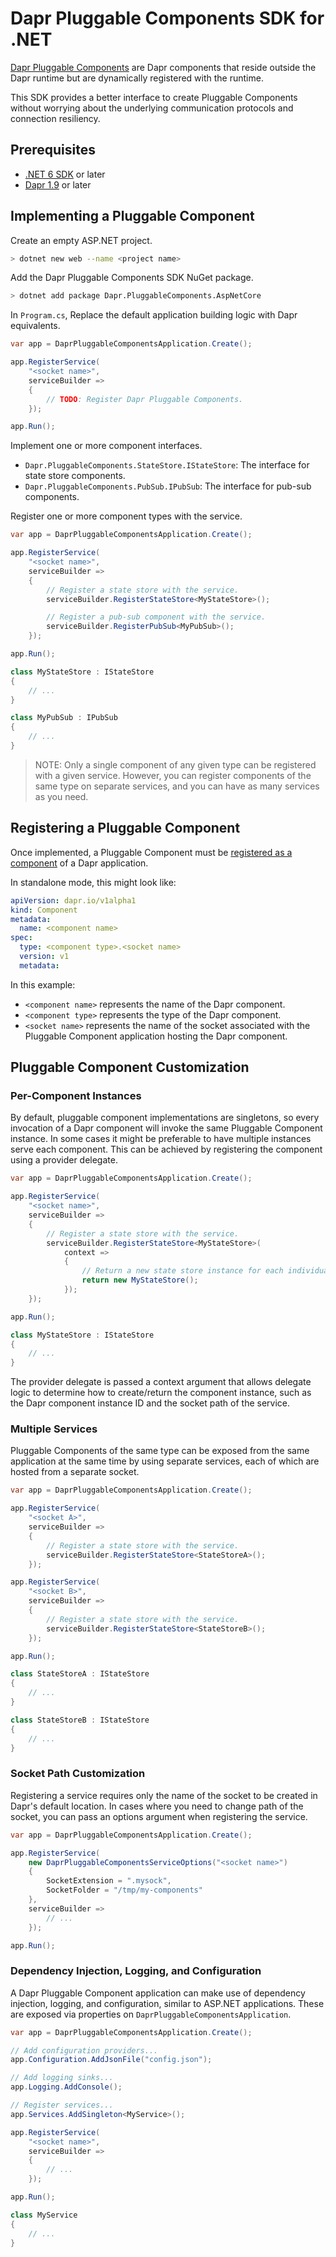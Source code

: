 # Dapr Pluggable Components SDK for .NET

[Dapr Pluggable Components](https://docs.dapr.io/concepts/components-concept/#built-in-and-pluggable-components) are Dapr components that reside outside the Dapr runtime but are dynamically registered with the runtime.

This SDK provides a better interface to create Pluggable Components without worrying about the underlying communication protocols and connection resiliency.

## Prerequisites

- [.NET 6 SDK](https://dotnet.microsoft.com/) or later
- [Dapr 1.9](https://dapr.io/) or later

## Implementing a Pluggable Component

Create an empty ASP.NET project.

```bash
> dotnet new web --name <project name>
```

Add the Dapr Pluggable Components SDK NuGet package.

```bash
> dotnet add package Dapr.PluggableComponents.AspNetCore
```

In `Program.cs`, Replace the default application building logic with Dapr equivalents.

```csharp
var app = DaprPluggableComponentsApplication.Create();

app.RegisterService(
    "<socket name>",
    serviceBuilder =>
    {
        // TODO: Register Dapr Pluggable Components.
    });

app.Run();
```

Implement one or more component interfaces.

- `Dapr.PluggableComponents.StateStore.IStateStore`: The interface for state store components.
- `Dapr.PluggableComponents.PubSub.IPubSub`: The interface for pub-sub components.

Register one or more component types with the service.

```csharp
var app = DaprPluggableComponentsApplication.Create();

app.RegisterService(
    "<socket name>",
    serviceBuilder =>
    {
        // Register a state store with the service.
        serviceBuilder.RegisterStateStore<MyStateStore>();

        // Register a pub-sub component with the service.
        serviceBuilder.RegisterPubSub<MyPubSub>();
    });

app.Run();

class MyStateStore : IStateStore
{
    // ...
}

class MyPubSub : IPubSub
{
    // ...
}
```

> NOTE: Only a single component of any given type can be registered with a given service.  However, you can register components of the same type on separate services, and you can have as many services as you need.

## Registering a Pluggable Component

Once implemented, a Pluggable Component must be [registered as a component](https://docs.dapr.io/operations/components/pluggable-components/pluggable-components-registration/) of a Dapr application.

In standalone mode, this might look like:

```yaml
apiVersion: dapr.io/v1alpha1
kind: Component
metadata:
  name: <component name>
spec:
  type: <component type>.<socket name>
  version: v1
  metadata:
```

In this example:

- `<component name>` represents the name of the Dapr component.
- `<component type>` represents the type of the Dapr component.
- `<socket name>` represents the name of the socket associated with the Pluggable Component application hosting the Dapr component.

## Pluggable Component Customization

### Per-Component Instances

By default, pluggable component implementations are singletons, so every invocation of a Dapr component will invoke the same Pluggable Component instance.  In some cases it might be preferable to have multiple instances serve each component.  This can be achieved by registering the component using a provider delegate.

```csharp
var app = DaprPluggableComponentsApplication.Create();

app.RegisterService(
    "<socket name>",
    serviceBuilder =>
    {
        // Register a state store with the service.
        serviceBuilder.RegisterStateStore<MyStateStore>(
            context =>
            {
                // Return a new state store instance for each individual Dapr component.
                return new MyStateStore();
            });
    });

app.Run();

class MyStateStore : IStateStore
{
    // ...
}
```

The provider delegate is passed a context argument that allows delegate logic to determine how to create/return the component instance, such as the Dapr component instance ID and the socket path of the service.

### Multiple Services

Pluggable Components of the same type can be exposed from the same application at the same time by using separate services, each of which are hosted from a separate socket.

```csharp
var app = DaprPluggableComponentsApplication.Create();

app.RegisterService(
    "<socket A>",
    serviceBuilder =>
    {
        // Register a state store with the service.
        serviceBuilder.RegisterStateStore<StateStoreA>();
    });

app.RegisterService(
    "<socket B>",
    serviceBuilder =>
    {
        // Register a state store with the service.
        serviceBuilder.RegisterStateStore<StateStoreB>();
    });

app.Run();

class StateStoreA : IStateStore
{
    // ...
}

class StateStoreB : IStateStore
{
    // ...
}
```

### Socket Path Customization

Registering a service requires only the name of the socket to be created in Dapr's default location. In cases where you need to change path of the socket, you can pass an options argument when registering the service.

```csharp
var app = DaprPluggableComponentsApplication.Create();

app.RegisterService(
    new DaprPluggableComponentsServiceOptions("<socket name>")
    {
        SocketExtension = ".mysock",
        SocketFolder = "/tmp/my-components"
    },
    serviceBuilder =>
        // ...
    });

app.Run();
```

### Dependency Injection, Logging, and Configuration

A Dapr Pluggable Component application can make use of dependency injection, logging, and configuration, similar to ASP.NET applications.  These are exposed via properties on `DaprPluggableComponentsApplication`.

```csharp
var app = DaprPluggableComponentsApplication.Create();

// Add configuration providers...
app.Configuration.AddJsonFile("config.json");

// Add logging sinks...
app.Logging.AddConsole();

// Register services...
app.Services.AddSingleton<MyService>();

app.RegisterService(
    "<socket name>",
    serviceBuilder =>
    {
        // ...
    });

app.Run();

class MyService
{
    // ...
}
```
